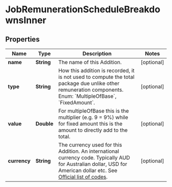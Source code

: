 

# JobRemunerationScheduleBreakdownsInner


## Properties

| Name | Type | Description | Notes |
|------------ | ------------- | ------------- | -------------|
|**name** | **String** | The name of this Addition. |  [optional] |
|**type** | **String** | How this addition is recorded, it is not used to compute the total package due unlike other remuneration components. Enum: &#x60;MultipleOfBase&#x60;, &#x60;FixedAmount&#x60;. |  [optional] |
|**value** | **Double** | For multipleOfBase this is the multiplier (e.g. 9 &#x3D; 9%) while for fixed amount this is the amount to directly add to the total. |  [optional] |
|**currency** | **String** | The currency used for this Addition. An international currency code. Typically AUD for Australian dollar, USD for American dollar etc. See [Official list of codes](https://www.iban.com/currency-codes). |  [optional] |



